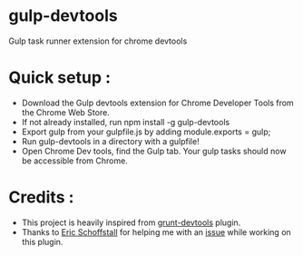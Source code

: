 gulp-devtools
=============

Gulp task runner extension for chrome devtools

# Quick setup :

- Download the Gulp devtools extension for Chrome Developer Tools from the Chrome Web Store.
- If not already installed, run npm install -g gulp-devtools
- Export gulp from your gulpfile.js by adding module.exports = gulp;
- Run gulp-devtools in a directory with a gulpfile!
- Open Chrome Dev tools, find the Gulp tab. Your gulp tasks should now be accessible from Chrome.


# Credits :

- This project is heavily inspired from [grunt-devtools](https://github.com/vladikoff/grunt-devtools) plugin.
- Thanks to [Eric Schoffstall](https://github.com/Contra) for helping me with an [issue](https://github.com/gulpjs/gulp/issues/438) while working on this plugin.
